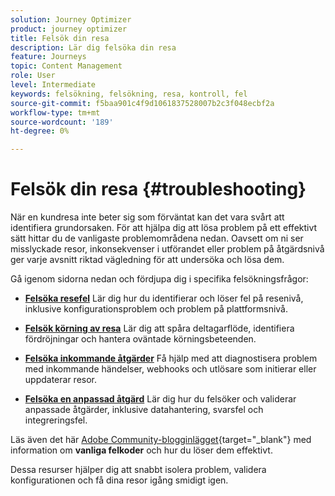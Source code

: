 ```yaml
---
solution: Journey Optimizer
product: journey optimizer
title: Felsök din resa
description: Lär dig felsöka din resa
feature: Journeys
topic: Content Management
role: User
level: Intermediate
keywords: felsökning, felsökning, resa, kontroll, fel
source-git-commit: f5baa901c4f9d1061837528007b2c3f048ecbf2a
workflow-type: tm+mt
source-wordcount: '189'
ht-degree: 0%

---
```


# Felsök din resa {#troubleshooting}

När en kundresa inte beter sig som förväntat kan det vara svårt att identifiera grundorsaken. För att hjälpa dig att lösa problem på ett effektivt sätt hittar du de vanligaste problemområdena nedan. Oavsett om ni ser misslyckade resor, inkonsekvenser i utförandet eller problem på åtgärdsnivå ger varje avsnitt riktad vägledning för att undersöka och lösa dem.

Gå igenom sidorna nedan och fördjupa dig i specifika felsökningsfrågor:

* **[Felsöka resefel](../building-journeys/troubleshooting.md)**
Lär dig hur du identifierar och löser fel på resenivå, inklusive konfigurationsproblem och problem på plattformsnivå.

* **[Felsök körning av resa](../building-journeys/troubleshooting-execution.md)**
Lär dig att spåra deltagarflöde, identifiera fördröjningar och hantera oväntade körningsbeteenden.

* **[Felsöka inkommande åtgärder](../building-journeys/troubleshooting-inbound.md)**
Få hjälp med att diagnostisera problem med inkommande händelser, webhooks och utlösare som initierar eller uppdaterar resor.

* **[Felsöka en anpassad åtgärd](../action/troubleshoot-custom-action.md)**
Lär dig hur du felsöker och validerar anpassade åtgärder, inklusive datahantering, svarsfel och integreringsfel.

Läs även det här [Adobe Community-blogginlägget](https://experienceleaguecommunities.adobe.com/t5/journey-optimizer-blogs/demystifying-adobe-journey-optimizer-error-codes-root-causes-and/ba-p/760884){target="_blank"} med information om **vanliga felkoder** och hur du löser dem effektivt.

Dessa resurser hjälper dig att snabbt isolera problem, validera konfigurationen och få dina resor igång smidigt igen.

